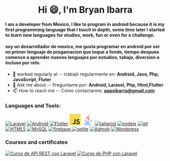 <h1 align="center">Hi 😄, I'm Bryan Ibarra</h1>

<h4 align="left">I am a developer from Mexico, I like to program in android because it is my first programming language that I touch in depth, some time later I started to learn new languages ​​for studies, work, fun or even for a challenge.</h4>
<h4 align="left">soy un desarrollador de mexico, me gusta programar en android por ser mi primer lenguaje de progamacion que toque a fondo, tiempo despues comence a aprender nuevos lenguajes por estudios, tabajo, diversion o incluso por reto.</h4>

- 🔭 worked regularly at -- trabajó regularmente en:  **Android, Java, Php, JavaScript, Fluter**
- 💬 Ask me about -- Preguntame por: **Android, Laravel, Php, Html,Flutter**
- 📫 How to reach me -- Cómo contactarme; **appsibarra@gmail.com**


<h3 align="left">Languages and Tools:</h3>

<p align="left">
 <a href="https://laravel.com/" target="_blank"><img src="https://www.vectorlogo.zone/logos/laravel/laravel-icon.svg" alt="Laravel" width="36" height="36"/></a>
 <a href="https://developer.android.com" target="_blank"><img src="https://www.vectorlogo.zone/logos/android/android-icon.svg" alt="Android" width="36" height="36"/></a>
 <a href="https://flutter.dev/" target="_blank"><img src="https://www.vectorlogo.zone/logos/flutterio/flutterio-icon.svg" alt="Flutter" width="36" height="36"/></a>
 <a href="https://developer.mozilla.org/en-US/docs/Web/JavaScript" target="_blank"><img src="https://raw.githubusercontent.com/devicons/devicon/master/icons/javascript/javascript-original.svg" alt="JavaScript" width="36" height="36"/></a> 
<a href="https://www.java.com" target="_blank"><img src="https://raw.githubusercontent.com/devicons/devicon/master/icons/java/java-original.svg" alt="java" width="36" height="36"/></a>
 <a href="https://tailwindcss.com/" target="_blank"><img src="https://www.vectorlogo.zone/logos/tailwindcss/tailwindcss-icon.svg" alt="tailwind" width="36" height="36"/></a>
 <a href="https://nodejs.org" target="_blank"><img src="https://raw.githubusercontent.com/danielcranney/readme-generator/main/public/icons/skills/nodejs-colored.svg" alt="nodejs" width="36" height="36"/></a>
 <a href="https://git-scm.com/" target="_blank"><img src="https://www.vectorlogo.zone/logos/git-scm/git-scm-icon.svg" alt="git" width="36" height="36"/></a>
 <a href="https://developer.mozilla.org/en-US/docs/Glossary/HTML5" target="_blank" rel="noreferrer"><img src="https://raw.githubusercontent.com/danielcranney/readme-generator/main/public/icons/skills/html5-colored.svg" width="36" height="36" alt="HTML5"/></a>
 <a href="https://www.mysql.com/" target="_blank" rel="noreferrer"><img src="https://raw.githubusercontent.com/danielcranney/readme-generator/main/public/icons/skills/mysql-colored.svg" width="36" height="36" alt="MySQL"/></a>
 <a href="https://firebase.google.com/" target="_blank"><img src="https://www.vectorlogo.zone/logos/firebase/firebase-icon.svg" alt="firebase" width="36" height="36"/> </a>
 <a href="https://sqlite.org/index.html" target="_blank"><img src="https://www.vectorlogo.zone/logos/sqlite/sqlite-icon.svg" alt="sqlite" width="36" height="36"/></a>
 <a href="admob.google.com" target="_blank"><img src="https://www.vectorlogo.zone/logos/google_admob/google_admob-icon.svg" alt="Admob" width="36" height="36"/></a>
 <a href="https://wordpress.com/es/" target="_blank"><img src="https://www.vectorlogo.zone/logos/wordpress/wordpress-icon.svg" alt="Wordpress" width="36" height="36"/></a>


 <h3 align="left">Courses and certificates</h3>
 <a href="https://platzi.com/p/LUD/curso/2185-laravel-api/diploma/detalle/" target="_blank"><img src="https://static.platzi.com/media/achievements/badge-api-rest-laravel-b7b91364-00ac-4f2b-8b2a-e30a95211d4b.png" alt="Curso de API REST con Laravel" width="40" height="40"/></a>
  <a href="https://platzi.com/p/LUD/curso/1467-curso-php-laravel/diploma/detalle/" target="_blank"><img src="https://static.platzi.com/media/achievements/badge-laravel-ed7723f2-1ec9-4e5b-b4b5-ba70548083a5.png" alt="Curso de PHP con Laravel" width="40" height="40"/></a>
 
 <!--
 <a href="https://platzi.com/p/LUD/curso/1467-curso-php-laravel/diploma/detalle/" target="_blank"><img src="https://static.platzi.com/media/achievements/badge-api-rest-laravel-b7b91364-00ac-4f2b-8b2a-e30a95211d4b.png" alt="Curso Básico de Rust: Variables, Ciclos y Funciones" width="40" height="40"/></a>

-->
